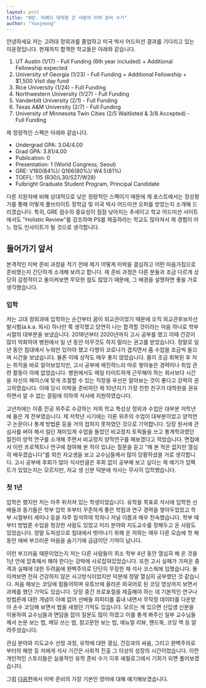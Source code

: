 ```yaml
---
layout: post
title: "0탄. 어쩌다 대학원 간 사람의 미박 준비 수기"
author: "Yunjeong"
---
```


안녕하세요 저는 고려대 정외과를 졸업하고 미국 박사 어드미션 결과를 기다리고 있는 이윤정입니다. 현재까지 합격한 학교들은 아래와 같습니다.

1. UT Austin (1/17) - Full Funding (6th year included) + Additional Fellowship expected
2. University of Georgia (1/23) - Full Funding + Additional Fellowship + $1,500 Visit day fund
3. Rice University (1/24) - Full Funding
4. Northwestern University (1/27) - Full Funding
5. Vanderbilt University (2/1) - Full Funding
6. Texas A&M University (2/7) - Full Funding
7. University of Minnesota Twin Cities (2/5 Waitlisted & 3/8 Accepted) - Full Funding

제 정량적인 스펙은 아래와 같습니다. 

- Undergrad GPA: 3.04/4.00
- Grad GPA: 3.81/4.00
- Publication: 0
- Presentation: 1 (World Congress, Seoul)
- GRE: V160(84%)/ Q166(80%)/ W4.5(81%)
- TOEFL: 115 (R30/L30/S27/W28)
- Fulbright Graduate Student Program, Principal Candidate

다른 지원자에 비해 상대적으로 낮은 정량적인 스펙이기 때문에 제 포스트에서는 정성평가를 통해 어떻게 풀브라이트 장학금 및 미국 박사 어드미션 오퍼를 받았는지 소개해 드리겠습니다. 특히, GRE 점수의 중요성이 점점 낮아지는 추세이고 학교 어드미션 사이트에서도 "Holistic Review"를 강조하며 PS를 제출하라는 학교도 많아져서 제 경험이 어느 정도 인사이트가 될 것으로 생각합니다. 

## 들어가기 앞서

본격적인 미박 준비 과정을 적기 전에 제가 어떻게 미박을 결심하고 어떤 마음가짐으로 준비했는지 간단하게 소개해 보려고 합니다. 제 준비 과정은 다른 분들과 조금 다르게 상당히 감정적이고 돌이켜보면 무모한 점도 많았기 때문에, 그 배경을 설명하면 좋을 거로 생각했습니다. 

### 입학

저는 고대 정외과에 입학하는 순간부터 꿈이 외교관이었기 때문에 오직 외교관후보자선발시험(a.k.a. 외시) 하나만 쭉 생각했고 당연히 나는 합격할 것이라는 마음 하나로 학부 시절의 대부분을 보냈습니다. 2018년부터 2020년까지 고시 공부를 했고 이때 건강이 많이 악화하여 병원에서 일 년 동안 아무것도 하지 말라는 권고를 받았습니다. 정말로 일 년 동안 침대에서 누워만 있어야 했고 다행히 코로나가 겹치면서 줌 수업을 조금씩 들으며 시간을 보냈습니다. 물론 이때 성적도 매우 좋지 않았습니다. 몸이 조금 회복된 후 저는 취직을 바로 알아보았지만, 고시 공부에 매진하느라 따로 쌓아놓은 경력이나 취업 관련 활동이 아예 없었습니다. 병원에서도 매일 타이트하게 근무해야 하는 회사보다 시간을 자신의 페이스에 맞게 조절할 수 있는 직장을 우선은 알아보는 것이 좋다고 강력히 권고하였습니다. 이때 당시 미박을 준비하던 제 10년지기 가장 친한 친구가 대학원을 권유하면서 알 수 없는 끌림에 의하여 석사에 지원하였습니다.

고년차에는 이중 전공 위주로 수강하는 저희 학교 특성상 정외과 수업은 대부분 저학년에 들은 게 전부였습니다. 제 저학년 시기에는 이론 위주의 수업이 대부분이었고 양적연구 논문이나 통계 방법론 등을 거의 접하지 못하였던 것으로 기억합니다. 당장 원서에 관심사를 써야 해서 일단 재미있게 수업을 들었던 비교정치 토픽들을 쓰고 통계학과였던 절친이 양적 연구를 소개해 주면서 비교정치 양적연구를 해보겠다고 적었습니다. 면접에서 이런 프로젝트나 연구에 참여해 본 적이 있냐는 질문을 듣고 "해 본 적은 없지만 열심히 배우겠습니다"를 외친 자교생을 보고 교수님들께서 많이 당황하셨을 거로 생각합니다. 고시 공부에 후회가 많아 석사만큼은 후회 없이 공부해 보고 싶다는 제 얘기가 임펙트가 있었는지는 모르지만, 자교 생 신분 덕분에 석사는 무사히 입학했습니다.

### 첫 1년 

입학은 했지만 저는 아주 뒤처져 있는 학생이었습니다. 유학을 목표로 석사에 입학한 선배들과 동기들은 학부 입학 후부터 꾸준하게 좋은 학점과 연구 경력을 쌓아두었었고 학부 시절부터 세미나 등을 자주 참석하여 학자나 저널 이름과 매우 친숙했습니다. 학부 때부터 방법론 수업을 청강한 사람도 있었고 미리 분야와 지도교수를 정해두고 온 사람도 있었습니다. 정말 도피성으로 침대에서 벗어나기 위해 온 저와는 매우 다른 모습에 첫 해 동안 애써 부끄러운 마음을 숨기기에 급급이던 기억이 납니다.

이런 부끄러움 때문이었는지 저는 다른 사람들이 최소 학부 4년 동안 열심히 해 온 것을 1년 안에 압축해서 해야 한다는 강박에 사로잡혀있었습니다. 또한 고시 실패가 가져온 충격과 실패에 대한 두려움에 완벽주의로 단단히 무장한 채 석사 코스웍에 임했습니다. 돌이켜보면 전혀 건강하지 않은 사고방식이었지만 덕분에 정말 열심히 공부했던 것 같습니다. 처음 해보는 코딩에 힘들어하며 유튜브에 올라온 외국어로 된 코딩 영상까지 보면서 과제를 했던 기억도 있습니다. 당장 중간 프로포절을 제출해야 하는 데 기본적인 연구나 방법론에 대한 개념이 아예 없어 선배들 피피티를 흉내 내면서 무작정 데이터를 다운받아 손수 코딩해 보면서 밤을 새웠던 기억도 있습니다. 모르는 게 있으면 신입생 신분을 이용하여 교수님들과 면담을 잡아 질문도 많이 하였고 이를 좋게 봐주신 일부 교수님들께서 논문 보는 법, 메모 쓰는 법, 참고문헌 보는 법, 에뉴얼 리뷰, 핸드북, 코딩 책 등 알려주셨습니다. 

관심 분야와 지도교수 선정 과정, 유학에 대한 결심, 건강과의 싸움, 그리고 완벽주의로부터의 해방 등 저에게 석사 기간은 사회적 진출 그 이상의 성장의 시간이었습니다. 이런 개인적인 스토리들은 실용적인 유학 준비 수기 이후 에필로그에서 기회가 되면 풀어보겠습니다. 


그럼 [다음편](https://yunjeongl920.github.io/2024-01-20/1English)에서 미박 준비의 가장 기본인 영어에 대해 얘기해보겠습니다. 







